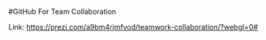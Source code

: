 #GitHub For Team Collaboration

Link: https://prezi.com/a9bm4rjmfvod/teamwork-collaboration/?webgl=0#

